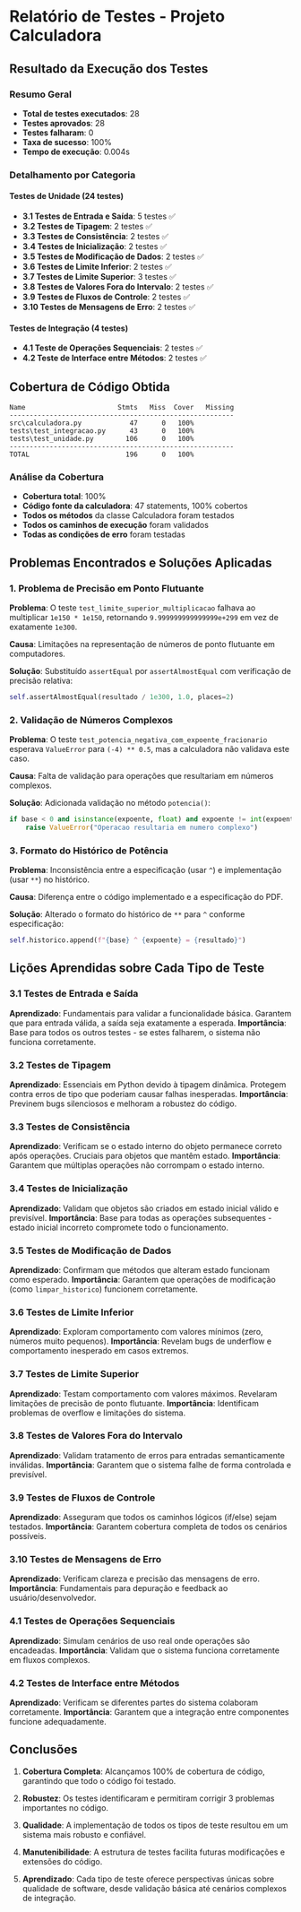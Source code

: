 # Relatório de Testes - Projeto Calculadora

## Resultado da Execução dos Testes

### Resumo Geral
- **Total de testes executados**: 28
- **Testes aprovados**: 28
- **Testes falharam**: 0
- **Taxa de sucesso**: 100%
- **Tempo de execução**: 0.004s

### Detalhamento por Categoria

#### Testes de Unidade (24 testes)
- **3.1 Testes de Entrada e Saída**: 5 testes ✅
- **3.2 Testes de Tipagem**: 2 testes ✅
- **3.3 Testes de Consistência**: 2 testes ✅
- **3.4 Testes de Inicialização**: 2 testes ✅
- **3.5 Testes de Modificação de Dados**: 2 testes ✅
- **3.6 Testes de Limite Inferior**: 2 testes ✅
- **3.7 Testes de Limite Superior**: 3 testes ✅
- **3.8 Testes de Valores Fora do Intervalo**: 2 testes ✅
- **3.9 Testes de Fluxos de Controle**: 2 testes ✅
- **3.10 Testes de Mensagens de Erro**: 2 testes ✅

#### Testes de Integração (4 testes)
- **4.1 Teste de Operações Sequenciais**: 2 testes ✅
- **4.2 Teste de Interface entre Métodos**: 2 testes ✅

## Cobertura de Código Obtida

```
Name                       Stmts   Miss  Cover   Missing
--------------------------------------------------------
src\calculadora.py            47      0   100%
tests\test_integracao.py      43      0   100%
tests\test_unidade.py        106      0   100%
--------------------------------------------------------
TOTAL                        196      0   100%
```

### Análise da Cobertura
- **Cobertura total**: 100%
- **Código fonte da calculadora**: 47 statements, 100% cobertos
- **Todos os métodos** da classe Calculadora foram testados
- **Todos os caminhos de execução** foram validados
- **Todas as condições de erro** foram testadas

## Problemas Encontrados e Soluções Aplicadas

### 1. Problema de Precisão em Ponto Flutuante
**Problema**: O teste `test_limite_superior_multiplicacao` falhava ao multiplicar `1e150 * 1e150`, retornando `9.999999999999999e+299` em vez de exatamente `1e300`.

**Causa**: Limitações na representação de números de ponto flutuante em computadores.

**Solução**: Substituído `assertEqual` por `assertAlmostEqual` com verificação de precisão relativa:
```python
self.assertAlmostEqual(resultado / 1e300, 1.0, places=2)
```

### 2. Validação de Números Complexos
**Problema**: O teste `test_potencia_negativa_com_expoente_fracionario` esperava `ValueError` para `(-4) ** 0.5`, mas a calculadora não validava este caso.

**Causa**: Falta de validação para operações que resultariam em números complexos.

**Solução**: Adicionada validação no método `potencia()`:
```python
if base < 0 and isinstance(expoente, float) and expoente != int(expoente):
    raise ValueError("Operacao resultaria em numero complexo")
```

### 3. Formato do Histórico de Potência
**Problema**: Inconsistência entre a especificação (usar `^`) e implementação (usar `**`) no histórico.

**Causa**: Diferença entre o código implementado e a especificação do PDF.

**Solução**: Alterado o formato do histórico de `**` para `^` conforme especificação:
```python
self.historico.append(f"{base} ^ {expoente} = {resultado}")
```

## Lições Aprendidas sobre Cada Tipo de Teste

### 3.1 Testes de Entrada e Saída
**Aprendizado**: Fundamentais para validar a funcionalidade básica. Garantem que para entrada válida, a saída seja exatamente a esperada.
**Importância**: Base para todos os outros testes - se estes falharem, o sistema não funciona corretamente.

### 3.2 Testes de Tipagem
**Aprendizado**: Essenciais em Python devido à tipagem dinâmica. Protegem contra erros de tipo que poderiam causar falhas inesperadas.
**Importância**: Previnem bugs silenciosos e melhoram a robustez do código.

### 3.3 Testes de Consistência
**Aprendizado**: Verificam se o estado interno do objeto permanece correto após operações. Cruciais para objetos que mantêm estado.
**Importância**: Garantem que múltiplas operações não corrompam o estado interno.

### 3.4 Testes de Inicialização
**Aprendizado**: Validam que objetos são criados em estado inicial válido e previsível.
**Importância**: Base para todas as operações subsequentes - estado inicial incorreto compromete todo o funcionamento.

### 3.5 Testes de Modificação de Dados
**Aprendizado**: Confirmam que métodos que alteram estado funcionam como esperado.
**Importância**: Garantem que operações de modificação (como `limpar_historico`) funcionem corretamente.

### 3.6 Testes de Limite Inferior
**Aprendizado**: Exploram comportamento com valores mínimos (zero, números muito pequenos).
**Importância**: Revelam bugs de underflow e comportamento inesperado em casos extremos.

### 3.7 Testes de Limite Superior
**Aprendizado**: Testam comportamento com valores máximos. Revelaram limitações de precisão de ponto flutuante.
**Importância**: Identificam problemas de overflow e limitações do sistema.

### 3.8 Testes de Valores Fora do Intervalo
**Aprendizado**: Validam tratamento de erros para entradas semanticamente inválidas.
**Importância**: Garantem que o sistema falhe de forma controlada e previsível.

### 3.9 Testes de Fluxos de Controle
**Aprendizado**: Asseguram que todos os caminhos lógicos (if/else) sejam testados.
**Importância**: Garantem cobertura completa de todos os cenários possíveis.

### 3.10 Testes de Mensagens de Erro
**Aprendizado**: Verificam clareza e precisão das mensagens de erro.
**Importância**: Fundamentais para depuração e feedback ao usuário/desenvolvedor.

### 4.1 Testes de Operações Sequenciais
**Aprendizado**: Simulam cenários de uso real onde operações são encadeadas.
**Importância**: Validam que o sistema funciona corretamente em fluxos complexos.

### 4.2 Testes de Interface entre Métodos
**Aprendizado**: Verificam se diferentes partes do sistema colaboram corretamente.
**Importância**: Garantem que a integração entre componentes funcione adequadamente.

## Conclusões

1. **Cobertura Completa**: Alcançamos 100% de cobertura de código, garantindo que todo o código foi testado.

2. **Robustez**: Os testes identificaram e permitiram corrigir 3 problemas importantes no código.

3. **Qualidade**: A implementação de todos os tipos de teste resultou em um sistema mais robusto e confiável.

4. **Manutenibilidade**: A estrutura de testes facilita futuras modificações e extensões do código.

5. **Aprendizado**: Cada tipo de teste oferece perspectivas únicas sobre qualidade de software, desde validação básica até cenários complexos de integração.
